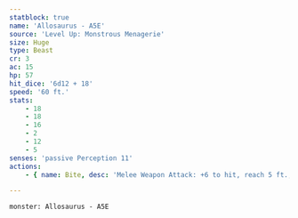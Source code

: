 ```yaml
---
statblock: true
name: 'Allosaurus - A5E'
source: 'Level Up: Monstrous Menagerie'
size: Huge
type: Beast
cr: 3
ac: 15
hp: 57
hit_dice: '6d12 + 18'
speed: '60 ft.'
stats:
    - 18
    - 18
    - 16
    - 2
    - 12
    - 5
senses: 'passive Perception 11'
actions:
    - { name: Bite, desc: 'Melee Weapon Attack: +6 to hit, reach 5 ft., one target. Hit: 17 (3d8 + 4) slashing damage. If the allosaurus moves at least 10 feet towards its target before making this attack, it gains advantage on the attack.' }

---
```

```statblock
monster: Allosaurus - A5E
```
